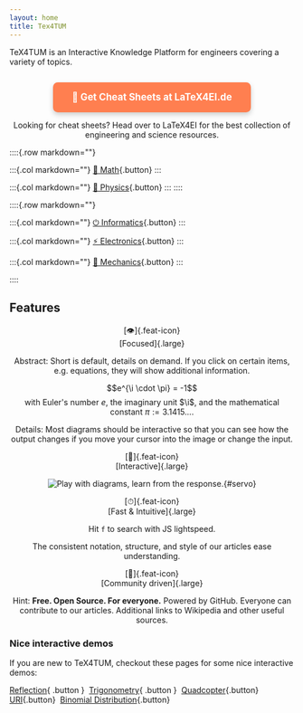 ```yaml
---
layout: home
title: Tex4TUM
---
```


<style>
.col { text-align: center; }
.col h3 { margin-top: -.5em; }
.feat-icon { font-size: 3em; line-height: 1.2em; }

.col .button {
    min-width: 80%;
}

.cta-button {
    display: inline-block;
    background-color: #ff7f50;
    color: white;
    padding: 1em 2em;
    border-radius: 0.5em;
    font-size: 1.2em;
    font-weight: bold;
    text-decoration: none;
    transition: background-color 0.3s ease;
    box-shadow: 0px 4px 10px rgba(0, 0, 0, 0.2);
}

.cta-button:hover {
    background-color: #ff6347;
    text-decoration: none;
}
</style>

TeX4TUM is an Interactive Knowledge Platform for engineers covering a variety of topics.

<!-- Call-to-action for Cheat Sheets -->
<div style="text-align: center; margin-top: 2em;">
  <a href="https://latex4ei.de" class="cta-button">🚀 Get Cheat Sheets at LaTeX4EI.de</a>
  <p style="margin-top: 1em;">Looking for cheat sheets? Head over to LaTeX4EI for the best collection of engineering and science resources.</p>
</div>

::::{.row markdown=""}

:::{.col markdown=""}
[🎲 Math](math){.button}
:::

:::{.col markdown=""}
[🧪 Physics](physics){.button}
:::
::::

::::{.row markdown=""}

:::{.col markdown=""}
[⏻ Informatics](informatics){.button}
:::

:::{.col markdown=""}
[⚡ Electronics](electronics){.button}
:::

:::{.col markdown=""}
[🔧 Mechanics](mechanics){.button}
:::

::::

## Features

<div class="row" markdown>
<div class="col" markdown> 

[👁]{.feat-icon}<br>
[Focused]{.large}

Abstract: Short is default, details on demand.
If you click on certain items, e.g. equations, they will show additional information.

$$e^{\i \cdot \pi} = -1$$
with Euler's number $e$, the imaginary unit $\i$, and the mathematical constant $\pi := 3.1415...$.

Details: 
Most diagrams should be interactive so that you can see how the output changes if you move your cursor into the image or change the input.

</div>

<div class="col card" markdown>

[🎲]{.feat-icon}<br>
[Interactive]{.large}

![Play with diagrams, learn from the response.](servo.svg){#servo}

</div>
</div>

<div class="row" markdown>
<div class="col" markdown>

[⏱]{.feat-icon}<br>
[Fast & Intuitive]{.large}

Hit `f` to search with JS lightspeed. 

The consistent notation, structure, and style of our articles ease understanding.

</div>
<div class="col" markdown>

[👥]{.feat-icon}<br>
[Community driven]{.large}

Hint: **Free. Open Source. For everyone.**
Powered by GitHub. Everyone can contribute to our articles. Additional links to Wikipedia and other useful sources.

</div>
</div>

### Nice interactive demos
If you are new to TeX4TUM, checkout these pages for some nice interactive demos:

[Reflection](reflection){ .button }&nbsp;
[Trigonometry](trigonometry){ .button }&nbsp;
[Quadcopter](quadcopter){.button}&nbsp;
[URI](uri){.button}&nbsp;
[Binomial Distribution](binomial-distribution){.button}&nbsp;
